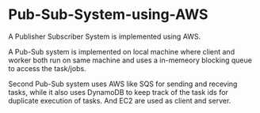 # Pub-Sub-System-using-AWS

A Publisher Subscriber System is implemented using AWS.

A Pub-Sub system is implemented on local machine where client and worker both run on same machine and uses a in-memeory blocking queue to access the task/jobs.

Second Pub-Sub system uses AWS like SQS for sending and receving tasks, while it also uses DynamoDB to keep track of the task ids for duplicate execution of tasks. And EC2 are used as client and server. 
